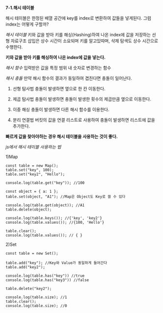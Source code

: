 **7-1.해시 테이블**

해시 테이블은 한정된 배열 공간에 key를 index로 변환하여 값들을 넣게된다.
그럼 index는 어떻게 구할까?

_해시 테이블_
키와 값을 받아 키를 해싱(Hashing)하여 나온 index에 값을 저장하는 선형 자료구조
삽입은 상수 시간이 소요되며 키를 알고있따며, 삭제 탐색도 상수 시간으로 수행한다.

**키와 값을 받아 키를 해싱하여 나온 index에 값을 넣는다.**

_해시 함수_
입력받은 값을 특정 범위 내 숫자로 변경하는 함수

_해시 충돌_
만약 해시 함수의 결과가 동일하여 겹친다면 충돌이 일어난다.

1. 선형 탐사법
   충돌이 발생하면 옆으로 한 칸 이동한다.

2. 제곱 탐사법
   충돌이 발생하면 충돌이 발생한 횟수의 제곱만큼 옆으로 이동한다.

3. 이중 해싱
   충돌이 발생하면 다른 해시 함수를 이용한다.

4. 분리 연결법
   버킷의 값을 연결 리스트로 사용하여 충돌이 발생하면 리스트에 값을 추가한다.

**빠르게 값을 찾아야하는 경우 해시 테이블을 사용하는 것이 좋다.**

_js에서 해시 테이블 사용하는 법_

1)Map

```
const table = new Map();
table.set("key", 100);
table.set("key2", "Hello");

console.log(table.get("key")); //100

const object = { a: 1 };
table.set(object, "A1"); //Map은 Object도 Key로 쓸 수 있다

console.log(table.get(object)); //A1
table.delete(object);

console.log(table.keys()); //{'key', 'key2'}
console.log(table.values()); //{100, 'Hello'}

table.clear();
console.log(table.values()); // { }
```

2)Set

```
const table = new Set();

table.add("key"); //Key와 Value가 동일하게 들어간다
table.add("key2");

console.log(table.has("key")) //true
console.log(table.has("key3")) //false

table.delete("key2");

console.log(table.size); //1
table.clear();
console.log(table.size); //0
```
